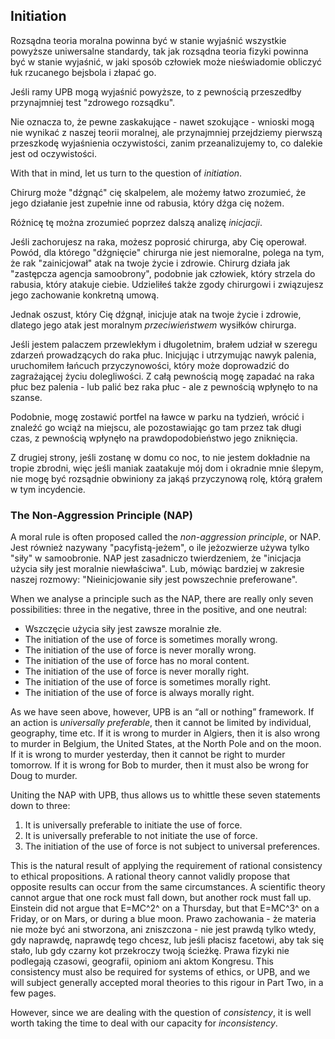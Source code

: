 ## Initiation

Rozsądna teoria moralna powinna być w stanie wyjaśnić wszystkie powyższe uniwersalne standardy, tak jak rozsądna teoria fizyki powinna być w stanie wyjaśnić, w jaki sposób człowiek może nieświadomie obliczyć łuk rzucanego bejsbola i złapać go.

Jeśli ramy UPB mogą wyjaśnić powyższe, to z pewnością przeszedłby przynajmniej test "zdrowego rozsądku".

Nie oznacza to, że pewne zaskakujące - nawet szokujące - wnioski mogą nie wynikać z naszej teorii moralnej, ale przynajmniej przejdziemy pierwszą przeszkodę wyjaśnienia oczywistości, zanim przeanalizujemy to, co dalekie jest od oczywistości.

With that in mind, let us turn to the question of *initiation*.

Chirurg może "dźgnąć" cię skalpelem, ale możemy łatwo zrozumieć, że jego działanie jest zupełnie inne od rabusia, który dźga cię nożem.

Różnicę tę można zrozumieć poprzez dalszą analizę *inicjacji*.

Jeśli zachorujesz na raka, możesz poprosić chirurga, aby Cię operował. Powód, dla którego "dźgnięcie" chirurga nie jest niemoralne, polega na tym, że rak "zainicjował" atak na twoje życie i zdrowie. Chirurg działa jak "zastępcza agencja samoobrony", podobnie jak człowiek, który strzela do rabusia, który atakuje ciebie. Udzieliłeś także zgody chirurgowi i związujesz jego zachowanie konkretną umową.

Jednak oszust, który Cię dźgnął, inicjuje atak na twoje życie i zdrowie, dlatego jego atak jest moralnym *przeciwieństwem* wysiłków chirurga.

Jeśli jestem palaczem przewlekłym i długoletnim, brałem udział w szeregu zdarzeń prowadzących do raka płuc. Inicjując i utrzymując nawyk palenia, uruchomiłem łańcuch przyczynowości, który może doprowadzić do zagrażającej życiu dolegliwości. Z całą pewnością mogę zapadać na raka płuc bez palenia - lub palić bez raka płuc - ale z pewnością wpłynęło to na szanse.

Podobnie, mogę zostawić portfel na ławce w parku na tydzień, wrócić i znaleźć go wciąż na miejscu, ale pozostawiając go tam przez tak długi czas, z pewnością wpłynęło na prawdopodobieństwo jego zniknięcia.

Z drugiej strony, jeśli zostanę w domu co noc, to nie jestem dokładnie na tropie zbrodni, więc jeśli maniak zaatakuje mój dom i okradnie mnie ślepym, nie mogę być rozsądnie obwiniony za jakąś przyczynową rolę, którą grałem w tym incydencie.

### The Non-Aggression Principle (NAP)

A moral rule is often proposed called the *non-aggression principle*, or NAP. Jest również nazywany "pacyfistą-jeżem", o ile jeżozwierze używa tylko "siły" w samoobronie. NAP jest zasadniczo twierdzeniem, że "inicjacja użycia siły jest moralnie niewłaściwa". Lub, mówiąc bardziej w zakresie naszej rozmowy: "Nieinicjowanie siły jest powszechnie preferowane".

When we analyse a principle such as the NAP, there are really only seven possibilities: three in the negative, three in the positive, and one neutral:

- Wszczęcie użycia siły jest zawsze moralnie złe.
- The initiation of the use of force is sometimes morally wrong.
- The initiation of the use of force is never morally wrong.
- The initiation of the use of force has no moral content.
- The initiation of the use of force is never morally right.
- The initiation of the use of force is sometimes morally right.
- The initiation of the use of force is always morally right.

As we have seen above, however, UPB is an “all or nothing” framework. If an action is *universally preferable*, then it cannot be limited by individual, geography, time etc. If it is wrong to murder in Algiers, then it is also wrong to murder in Belgium, the United States, at the North Pole and on the moon. If it is wrong to murder yesterday, then it cannot be right to murder tomorrow. If it is wrong for Bob to murder, then it must also be wrong for Doug to murder.

Uniting the NAP with UPB, thus allows us to whittle these seven statements down to three:

1. It is universally preferable to initiate the use of force.
2. It is universally preferable to not initiate the use of force.
3. The initiation of the use of force is not subject to universal preferences.

This is the natural result of applying the requirement of rational consistency to ethical propositions. A rational theory cannot validly propose that opposite results can occur from the same circumstances. A scientific theory cannot argue that one rock must fall down, but another rock must fall up. Einstein did not argue that E=MC^2^ on a Thursday, but that E=MC^3^ on a Friday, or on Mars, or during a blue moon. Prawo zachowania - że materia nie może być ani stworzona, ani zniszczona - nie jest prawdą tylko wtedy, gdy naprawdę, naprawdę tego chcesz, lub jeśli płacisz facetowi, aby tak się stało, lub gdy czarny kot przekroczy twoją ścieżkę. Prawa fizyki nie podlegają czasowi, geografii, opiniom ani aktom Kongresu. This consistency must also be required for systems of ethics, or UPB, and we will subject generally accepted moral theories to this rigour in Part Two, in a few pages.

However, since we are dealing with the question of *consistency*, it is well worth taking the time to deal with our capacity for *inconsistency*.